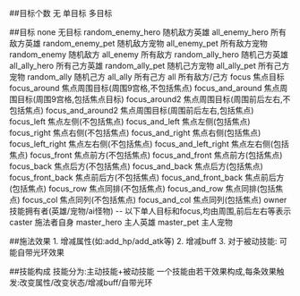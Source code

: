##目标个数
	无
	单目标
	多目标

##目标
	none						无目标
	random_enemy_hero			随机敌方英雄
	all_enemy_hero				所有敌方英雄
	random_enemy_pet			随机敌方宠物
	all_enemy_pet				所有敌方宠物
	random_enemy				随机敌方
	all_enemy					所有敌方
	random_ally_hero			随机己方英雄
	all_ally_hero				所有己方英雄
	random_ally_pet				随机己方宠物
	all_ally_pet				所有己方宠物
	random_ally					随机己方
	all_ally					所有己方
	all							所有敌方/己方
	focus						焦点目标
	focus_around				焦点周围目标(周围9宫格,不包括焦点)
	focus_and_around			焦点周围目标(周围9宫格,包括焦点目标)
	focus_around2				焦点周围目标(周围前后左右,不包括焦点)
	focus_and_around2			焦点周围目标(周围前后左右,包括焦点)
	focus_left					焦点左侧(不包括焦点)
	focus_and_left				焦点左侧(包括焦点)
	focus_right					焦点右侧(不包括焦点)
	focus_and_right				焦点右侧(包括焦点)
	focus_left_right			焦点左右侧(不包括焦点)
	focus_and_left_right		焦点左右侧(包括焦点)
	focus_front					焦点前方(不包括焦点)
	focus_and_front				焦点前方(包括焦点)
	focus_back					焦点后方(不包括焦点)
	focus_and_back				焦点后方(包括焦点)
	focus_front_back			焦点前后方(不包括焦点)
	focus_and_front_back		焦点前后方(包括焦点)
	focus_row					焦点同排(不包括焦点)
	focus_and_row				焦点同排(包括焦点)
	focus_col					焦点同列(不包括焦点)
	focus_and_col				焦点同列(包括焦点)
	owner						技能拥有者(英雄/宠物/ai怪物)
	-- 以下单人目标和focus,均由周围,前后左右等表示
	caster						施法者自身
	master_hero					主人英雄
	master_pet					主人宠物

##施法效果
	1. 增减属性(如:add_hp/add_atk等)
	2. 增减buff
	3. 对于被动技能: 可能自带光环效果

##技能构成
	技能分为:主动技能+被动技能
	一个技能由若干效果构成,每条效果触发:改变属性/改变状态/增减buff/自带光环
